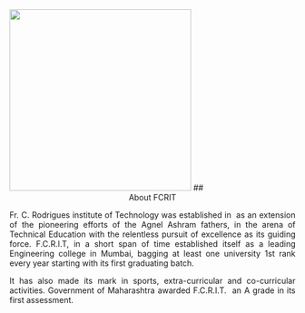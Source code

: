 <img src="https://static-collegedunia.com/public/college_data/images/appImage/13473_FCRIT_New.jpg" width="320dp"/>
## <center>About FCRIT</center>
<p style="text-align:justify">Fr. C. Rodrigues institute of Technology was established in  as an extension of the pioneering efforts of the Agnel Ashram fathers, in the arena of Technical Education with the relentless pursuit of excellence as its guiding force. F.C.R.l.T, in a short span of time established itself as a leading Engineering college in Mumbai, bagging at least one university 1st rank every year starting with its first graduating batch.</p>


<p style="text-align:justify">It has also made its mark in sports, extra-curricular and co-curricular activities. Government of Maharashtra awarded F.C.R.I.T.  an A grade in its first assessment.</p>